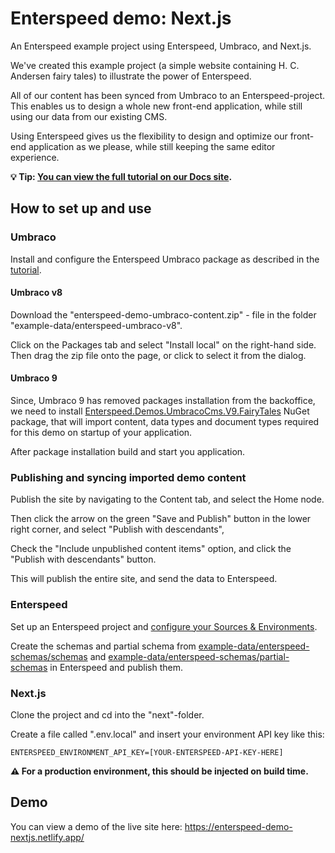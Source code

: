 # Enterspeed demo: Next.js
An Enterspeed example project using Enterspeed, Umbraco, and Next.js.

We've created this example project (a simple website containing H. C. Andersen fairy tales) to illustrate the power of Enterspeed.

All of our content has been synced from Umbraco to an Enterspeed-project. This enables us to design a whole new front-end application, while still using our data from our existing CMS.

Using Enterspeed gives us the flexibility to design and optimize our front-end application as we please, while still keeping the same editor experience.

**:bulb: Tip: [You can view the full tutorial on our Docs site](https://docs.enterspeed.com/examples/umbraco-nextjs/intro/ "You can view the full tutorial on our Docs site").**

## How to set up and use
### Umbraco
Install and configure the Enterspeed Umbraco package as described in the [tutorial](https://docs.enterspeed.com/examples/umbraco-nextjs/intro).

#### Umbraco v8

Download the "enterspeed-demo-umbraco-content.zip" - file in the folder "example-data/enterspeed-umbraco-v8".

Click on the Packages tab and select "Install local" on the right-hand side. Then drag the zip file onto the page, or click to select it from the dialog.

#### Umbraco 9

Since, Umbraco 9 has removed packages installation from the backoffice, we need to install [Enterspeed.Demos.UmbracoCms.V9.FairyTales](https://www.nuget.org/packages/Enterspeed.Demos.UmbracoCms.V9.FairyTales/) NuGet package, that will import content, data types and document types required for this demo on startup of your application.

After package installation build and start you application.

### Publishing and syncing imported demo content

Publish the site by navigating to the Content tab, and select the Home node. 

Then click the arrow on the green "Save and Publish" button in the lower right corner, and select "Publish with descendants", 

Check the "Include unpublished content items" option, and click the "Publish with descendants" button. 

This will publish the entire site, and send the data to Enterspeed.

### Enterspeed
Set up an Enterspeed project and [configure your Sources & Environments](https://docs.enterspeed.com/examples/umbraco-nextjs/sources-environments "Configure your Sources & Environments").

Create the schemas and partial schema from [example-data/enterspeed-schemas/schemas](https://github.com/enterspeedhq/enterspeed-demo-nextjs/tree/master/example-data/enterspeed-schemas/schemas) and [example-data/enterspeed-schemas/partial-schemas](https://github.com/enterspeedhq/enterspeed-demo-nextjs/tree/master/example-data/enterspeed-schemas/partial-schemas) in Enterspeed and publish them.

### Next.js
Clone the project and cd into the "next"-folder.

Create a file called ".env.local" and insert your environment API key like this:

`ENTERSPEED_ENVIRONMENT_API_KEY=[YOUR-ENTERSPEED-API-KEY-HERE]
`

**:warning: For a production environment, this should be injected on build time.**

## Demo
You can view a demo of the live site here: https://enterspeed-demo-nextjs.netlify.app/
